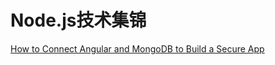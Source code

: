 # Node.js技术集锦

[How to Connect Angular and MongoDB to Build a Secure App](https://www.codeproject.com/Articles/5246060/How-to-Connect-Angular-and-MongoDB-to-Build-a-Secu)